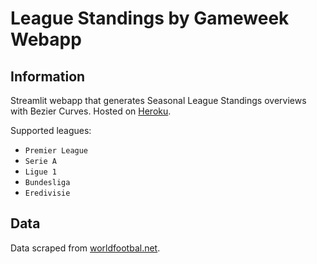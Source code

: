 # League Standings by Gameweek Webapp

## Information
Streamlit webapp that generates Seasonal League Standings overviews with Bezier Curves. Hosted on [Heroku](https://league-tables.herokuapp.com/).

Supported leagues:
* `Premier League`
* `Serie A`
* `Ligue 1`
* `Bundesliga`
* `Eredivisie`


## Data
Data scraped from [worldfootbal.net](https://www.worldfootball.net/). 
